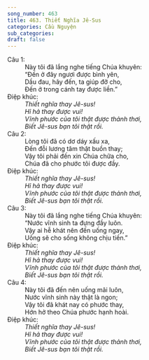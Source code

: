 ```yaml
---
song_number: 463
title: 463. Thiết Nghĩa Jê-Sus
categories: Cầu Nguyện
sub_categories: 
draft: false
---
```

<dl><dt>Câu 1:</dt><dd data-verse="1">Này tôi đã lắng nghe tiếng Chúa khuyên: <br/>“Đến ở đây ngươi được bình yên, <br/>Dầu đau, hãy đến, ta giúp đỡ cho, <br/>Đến ở trong cánh tay được liền.” </dd><dt>Điệp khúc:</dt><dd data-chorus="1"><em>Thiết nghĩa thay Jê-sus! <br/>Hỉ hả thay được vui! <br/>Vĩnh phước của tôi thật được thảnh thơi, <br/>Biết Jê-sus bạn tôi thật rồi. </em></dd><dt>Câu 2:</dt><dd data-verse="2">Lòng tôi đã có dơ dáy xấu xa, <br/>Đến đỗi lương tâm thật buồn thay; <br/>Vậy tôi phải đến xin Chúa chữa cho, <br/>Chúa đã cho phước tôi được đầy. </dd><dt>Điệp khúc:</dt><dd data-chorus="1"><em>Thiết nghĩa thay Jê-sus! <br/>Hỉ hả thay được vui! <br/>Vĩnh phước của tôi thật được thảnh thơi, <br/>Biết Jê-sus bạn tôi thật rồi. </em></dd><dt>Câu 3:</dt><dd data-verse="3">Này tôi đã lắng nghe tiếng Chúa khuyên: <br/>“Nước vĩnh sinh ta đựng đầy luôn. <br/>Vậy ai hễ khát nên đến uống ngay, <br/>Uống sẽ cho sống không chịu tiền.” </dd><dt>Điệp khúc:</dt><dd data-chorus="1"><em>Thiết nghĩa thay Jê-sus! <br/>Hỉ hả thay được vui! <br/>Vĩnh phước của tôi thật được thảnh thơi, <br/>Biết Jê-sus bạn tôi thật rồi. </em></dd><dt>Câu 4:</dt><dd data-verse="4">Này tôi đã đến nên uống mãi luôn, <br/>Nước vĩnh sinh này thật là ngon; <br/>Vậy tôi đã khát nay có phước thay, <br/>Hớn hở theo Chúa phước hạnh hoài. </dd><dt>Điệp khúc:</dt><dd data-chorus="1"><em>Thiết nghĩa thay Jê-sus! <br/>Hỉ hả thay được vui! <br/>Vĩnh phước của tôi thật được thảnh thơi, <br/>Biết Jê-sus bạn tôi thật rồi. </em></dd></dl>